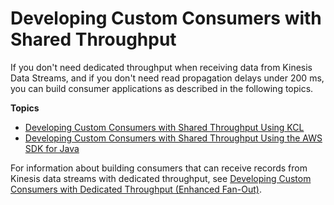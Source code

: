 # Developing Custom Consumers with Shared Throughput<a name="shared-throughput-consumers"></a>

If you don't need dedicated throughput when receiving data from Kinesis Data Streams, and if you don't need read propagation delays under 200 ms, you can build consumer applications as described in the following topics\.

**Topics**
+ [Developing Custom Consumers with Shared Throughput Using KCL](custom-kcl-consumers.md)
+ [Developing Custom Consumers with Shared Throughput Using the AWS SDK for Java](developing-consumers-with-sdk.md)

For information about building consumers that can receive records from Kinesis data streams with dedicated throughput, see [Developing Custom Consumers with Dedicated Throughput \(Enhanced Fan\-Out\)](enhanced-consumers.md)\.